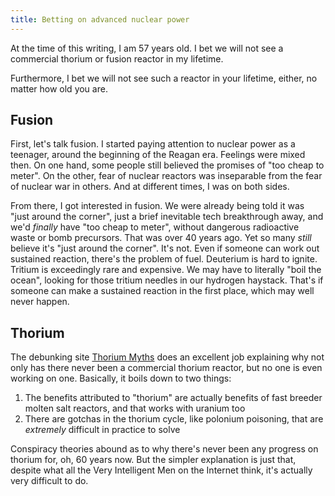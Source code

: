 ```yaml
---
title: Betting on advanced nuclear power
---
```

At the time of this writing, I am 57 years old. I bet we will not see a commercial thorium or fusion reactor in my lifetime. 

Furthermore, I bet we will not see such a reactor in your lifetime, either, no matter how old you are. 

## Fusion
First, let's talk fusion. I started paying attention to nuclear power as a teenager, around the beginning of the Reagan era. Feelings were mixed then. On one hand, some people still believed the promises of "too cheap to meter". On the other, fear of nuclear reactors was inseparable from the fear of nuclear war in others. And at different times, I was on both sides. 

From there, I got interested in fusion. We were already being told it was "just around the corner", just a brief inevitable tech breakthrough away, and we'd *finally* have "too cheap to meter", without dangerous radioactive waste or bomb precursors. That was over 40 years ago. Yet so many *still* believe it's "just around the corner". It's not. Even if someone can work out sustained reaction, there's the problem of fuel. Deuterium is hard to ignite. Tritium is exceedingly rare and expensive. We may have to literally "boil the ocean", looking for those tritium needles in our hydrogen haystack. That's if someone can make a sustained reaction in the first place, which may well never happen. 


## Thorium
The debunking site [Thorium Myths](https://whatisnuclear.com/thorium-myths.html) does an excellent job explaining why not only has there never been a commercial thorium reactor, but no one is even working on one. Basically, it boils down to two things:
1. The benefits attributed to "thorium" are actually benefits of fast breeder molten salt reactors, and that works with uranium too
2. There are gotchas in the thorium cycle, like polonium poisoning, that are *extremely* difficult in practice to solve

Conspiracy theories abound as to why there's never been any progress on thorium for, oh, 60 years now. But the simpler explanation is just that, despite what all the Very Intelligent Men on the Internet think, it's actually very difficult to do. 
